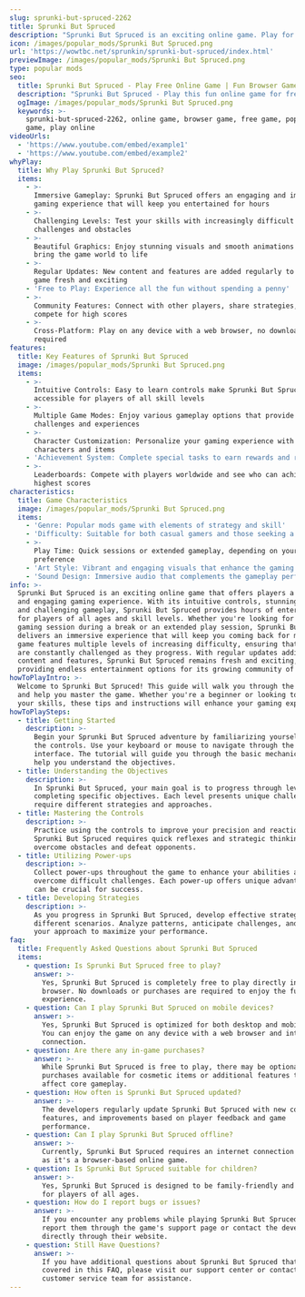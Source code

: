 ```yaml
---
slug: sprunki-but-spruced-2262
title: Sprunki But Spruced
description: "Sprunki But Spruced is an exciting online game. Play for free directly in your browser!"
icon: /images/popular_mods/Sprunki But Spruced.png
url: 'https://wowtbc.net/sprunkin/sprunki-but-spruced/index.html'
previewImage: /images/popular_mods/Sprunki But Spruced.png
type: popular mods
seo:
  title: Sprunki But Spruced - Play Free Online Game | Fun Browser Games
  description: "Sprunki But Spruced - Play this fun online game for free in your browser. No download required!"
  ogImage: /images/popular_mods/Sprunki But Spruced.png
  keywords: >-
    sprunki-but-spruced-2262, online game, browser game, free game, popular mods
    game, play online
videoUrls:
  - 'https://www.youtube.com/embed/example1'
  - 'https://www.youtube.com/embed/example2'
whyPlay:
  title: Why Play Sprunki But Spruced?
  items:
    - >-
      Immersive Gameplay: Sprunki But Spruced offers an engaging and immersive
      gaming experience that will keep you entertained for hours
    - >-
      Challenging Levels: Test your skills with increasingly difficult
      challenges and obstacles
    - >-
      Beautiful Graphics: Enjoy stunning visuals and smooth animations that
      bring the game world to life
    - >-
      Regular Updates: New content and features are added regularly to keep the
      game fresh and exciting
    - 'Free to Play: Experience all the fun without spending a penny'
    - >-
      Community Features: Connect with other players, share strategies, and
      compete for high scores
    - >-
      Cross-Platform: Play on any device with a web browser, no downloads
      required
features:
  title: Key Features of Sprunki But Spruced
  image: /images/popular_mods/Sprunki But Spruced.png
  items:
    - >-
      Intuitive Controls: Easy to learn controls make Sprunki But Spruced
      accessible for players of all skill levels
    - >-
      Multiple Game Modes: Enjoy various gameplay options that provide different
      challenges and experiences
    - >-
      Character Customization: Personalize your gaming experience with unique
      characters and items
    - 'Achievement System: Complete special tasks to earn rewards and recognition'
    - >-
      Leaderboards: Compete with players worldwide and see who can achieve the
      highest scores
characteristics:
  title: Game Characteristics
  image: /images/popular_mods/Sprunki But Spruced.png
  items:
    - 'Genre: Popular mods game with elements of strategy and skill'
    - 'Difficulty: Suitable for both casual gamers and those seeking a challenge'
    - >-
      Play Time: Quick sessions or extended gameplay, depending on your
      preference
    - 'Art Style: Vibrant and engaging visuals that enhance the gaming experience'
    - 'Sound Design: Immersive audio that complements the gameplay perfectly'
info: >-
  Sprunki But Spruced is an exciting online game that offers players a unique
  and engaging gaming experience. With its intuitive controls, stunning visuals,
  and challenging gameplay, Sprunki But Spruced provides hours of entertainment
  for players of all ages and skill levels. Whether you're looking for a quick
  gaming session during a break or an extended play session, Sprunki But Spruced
  delivers an immersive experience that will keep you coming back for more. The
  game features multiple levels of increasing difficulty, ensuring that players
  are constantly challenged as they progress. With regular updates adding new
  content and features, Sprunki But Spruced remains fresh and exciting,
  providing endless entertainment options for its growing community of players.
howToPlayIntro: >-
  Welcome to Sprunki But Spruced! This guide will walk you through the basics
  and help you master the game. Whether you're a beginner or looking to improve
  your skills, these tips and instructions will enhance your gaming experience.
howToPlaySteps:
  - title: Getting Started
    description: >-
      Begin your Sprunki But Spruced adventure by familiarizing yourself with
      the controls. Use your keyboard or mouse to navigate through the game
      interface. The tutorial will guide you through the basic mechanics and
      help you understand the objectives.
  - title: Understanding the Objectives
    description: >-
      In Sprunki But Spruced, your main goal is to progress through levels by
      completing specific objectives. Each level presents unique challenges that
      require different strategies and approaches.
  - title: Mastering the Controls
    description: >-
      Practice using the controls to improve your precision and reaction time.
      Sprunki But Spruced requires quick reflexes and strategic thinking to
      overcome obstacles and defeat opponents.
  - title: Utilizing Power-ups
    description: >-
      Collect power-ups throughout the game to enhance your abilities and
      overcome difficult challenges. Each power-up offers unique advantages that
      can be crucial for success.
  - title: Developing Strategies
    description: >-
      As you progress in Sprunki But Spruced, develop effective strategies for
      different scenarios. Analyze patterns, anticipate challenges, and adapt
      your approach to maximize your performance.
faq:
  title: Frequently Asked Questions about Sprunki But Spruced
  items:
    - question: Is Sprunki But Spruced free to play?
      answer: >-
        Yes, Sprunki But Spruced is completely free to play directly in your web
        browser. No downloads or purchases are required to enjoy the full game
        experience.
    - question: Can I play Sprunki But Spruced on mobile devices?
      answer: >-
        Yes, Sprunki But Spruced is optimized for both desktop and mobile play.
        You can enjoy the game on any device with a web browser and internet
        connection.
    - question: Are there any in-game purchases?
      answer: >-
        While Sprunki But Spruced is free to play, there may be optional in-game
        purchases available for cosmetic items or additional features that don't
        affect core gameplay.
    - question: How often is Sprunki But Spruced updated?
      answer: >-
        The developers regularly update Sprunki But Spruced with new content,
        features, and improvements based on player feedback and game
        performance.
    - question: Can I play Sprunki But Spruced offline?
      answer: >-
        Currently, Sprunki But Spruced requires an internet connection to play
        as it's a browser-based online game.
    - question: Is Sprunki But Spruced suitable for children?
      answer: >-
        Yes, Sprunki But Spruced is designed to be family-friendly and suitable
        for players of all ages.
    - question: How do I report bugs or issues?
      answer: >-
        If you encounter any problems while playing Sprunki But Spruced, you can
        report them through the game's support page or contact the developers
        directly through their website.
    - question: Still Have Questions?
      answer: >-
        If you have additional questions about Sprunki But Spruced that aren't
        covered in this FAQ, please visit our support center or contact our
        customer service team for assistance.
---
```



